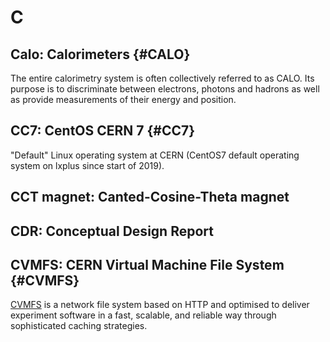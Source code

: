 # C

## Calo: Calorimeters {#CALO}

The entire calorimetry system is often collectively referred to as CALO.
Its purpose is to discriminate between electrons, photons and hadrons as well as provide measurements of their energy and position.


## CC7: CentOS CERN 7 {#CC7}

"Default" Linux operating system at CERN (CentOS7 default operating system on lxplus since start of 2019).

## CCT magnet: Canted-Cosine-Theta magnet

## CDR: Conceptual Design Report

## CVMFS: CERN Virtual Machine File System {#CVMFS}

[CVMFS](https://cernvm.cern.ch/portal/filesystem) is a network file system based on HTTP and optimised to deliver experiment software
in a fast, scalable, and reliable way through sophisticated caching strategies.
